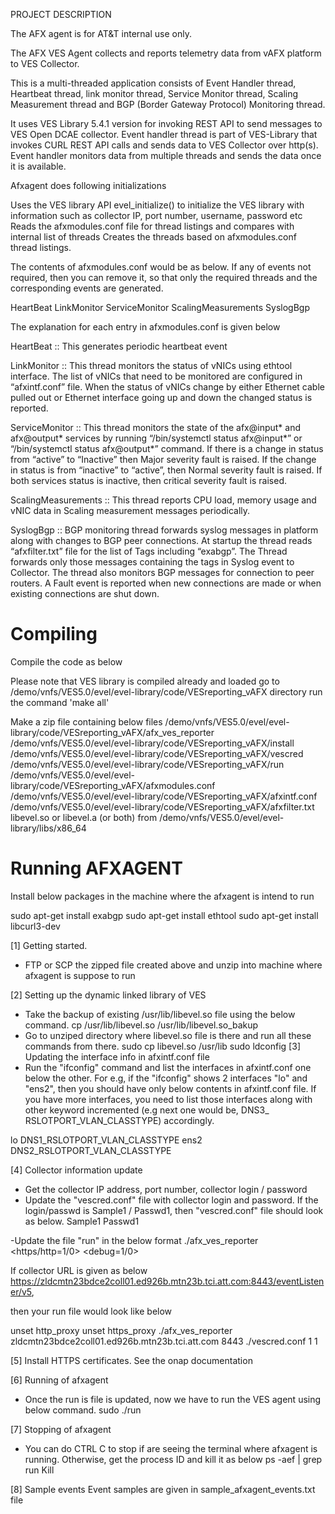 PROJECT DESCRIPTION

The AFX agent is for AT&T internal use only.

The AFX VES Agent collects and reports telemetry data from vAFX platform to VES Collector.

This is a multi-threaded application consists of Event Handler thread, Heartbeat thread, link monitor thread, Service Monitor thread, Scaling Measurement thread and BGP (Border Gateway Protocol) Monitoring thread.

It uses VES Library 5.4.1 version for invoking REST API to send messages to VES Open DCAE collector. Event handler thread is part of VES-Library that invokes CURL REST API calls and sends data to VES Collector over http(s). Event handler monitors data from multiple threads and sends the data once it is available.


Afxagent does following initializations

Uses the VES library API  evel_initialize() to initialize the VES library with information such as collector IP, port number, username, password etc
Reads the afxmodules.conf file for thread listings and compares with internal list of threads
Creates the threads based on afxmodules.conf thread listings.

The contents of afxmodules.conf would be as below. If any of events not required, then you can remove it, so that only the required threads and the corresponding events are generated.

HeartBeat
LinkMonitor
ServiceMonitor
ScalingMeasurements
SyslogBgp

The explanation for each entry in afxmodules.conf is given below

HeartBeat :: This generates periodic heartbeat event

LinkMonitor :: This thread monitors the status of vNICs using ethtool interface. The list of vNICs that need to be monitored are configured in “afxintf.conf” file. When the status of vNICs change by either Ethernet cable pulled out or Ethernet interface going up and down the changed status is reported.

ServiceMonitor :: This thread monitors the state of the afx@input* and afx@output* services by running “/bin/systemctl status afx@input*” or “/bin/systemctl status afx@output*” command. If there is a change in status from “active” to “Inactive” then Major severity fault is raised. If the change in status is from “inactive” to “active”, then Normal severity fault is raised. If both services status is inactive, then critical severity fault is raised.

ScalingMeasurements :: This thread reports CPU load, memory usage and vNIC data in Scaling measurement messages periodically.

SyslogBgp :: BGP monitoring thread forwards syslog messages in platform along with changes to BGP peer connections. At startup the thread reads “afxfilter.txt” file for the list of Tags including “exabgp”. The Thread forwards only those messages containing the tags in Syslog event to Collector. The thread also monitors BGP messages for connection to peer routers. A Fault event is reported when new connections are made or when existing connections are shut down.

Compiling
=========
Compile the code as below

Please note that VES library is compiled already and loaded
go to /demo/vnfs/VES5.0/evel/evel-library/code/VESreporting_vAFX directory
run the command 'make all'

Make a zip file containing below files
/demo/vnfs/VES5.0/evel/evel-library/code/VESreporting_vAFX/afx_ves_reporter
/demo/vnfs/VES5.0/evel/evel-library/code/VESreporting_vAFX/install
/demo/vnfs/VES5.0/evel/evel-library/code/VESreporting_vAFX/vescred
/demo/vnfs/VES5.0/evel/evel-library/code/VESreporting_vAFX/run
/demo/vnfs/VES5.0/evel/evel-library/code/VESreporting_vAFX/afxmodules.conf
/demo/vnfs/VES5.0/evel/evel-library/code/VESreporting_vAFX/afxintf.conf
/demo/vnfs/VES5.0/evel/evel-library/code/VESreporting_vAFX/afxfilter.txt
libevel.so or libevel.a (or both) from /demo/vnfs/VES5.0/evel/evel-library/libs/x86_64


Running AFXAGENT
================

Install below packages in the machine where the afxagent is intend to run
 
 sudo apt-get install exabgp
 sudo apt-get install ethtool
 sudo apt-get install libcurl3-dev

[1] Getting started.
- FTP or SCP the zipped file created above and unzip into machine where afxagent is suppose to run

[2] Setting up the dynamic linked library of VES
- Take the backup of existing /usr/lib/libevel.so file using the below command.
	cp /usr/lib/libevel.so /usr/lib/libevel.so_bakup
- Go to unziped  directory where libevel.so file is there and run all these commands from there.
	sudo cp libevel.so /usr/lib 
	sudo ldconfig
[3] Updating the interface info in afxintf.conf file 
- Run the "ifconfig" command and list the interfaces in afxintf.conf one below the other. For e.g, if the "ifconfig" shows 2 interfaces "lo" and "ens2", then you should have only below contents in afxintf.conf file. If you have more interfaces, you need to list those interfaces along with other keyword incremented (e.g next one would be, <interface name> DNS3_ RSLOTPORT_VLAN_CLASSTYPE) accordingly.

lo   DNS1_RSLOTPORT_VLAN_CLASSTYPE
ens2   DNS2_RSLOTPORT_VLAN_CLASSTYPE

[4] Collector information update
- Get the collector IP address, port number, collector login / password
- Update the "vescred.conf" file with collector login and password. If the login/passwd is Sample1 / Passwd1, then "vescred.conf" file should look as below.
Sample1
Passwd1

-Update the file "run" in the below format
./afx_ves_reporter <collector IP address> <collector port number> <credential file vescred.conf> <https/http=1/0> <debug=1/0>

If collector URL is given as below https://zldcmtn23bdce2coll01.ed926b.mtn23b.tci.att.com:8443/eventListener/v5,  

then your run file would look like below

unset http_proxy
unset https_proxy 
./afx_ves_reporter zldcmtn23bdce2coll01.ed926b.mtn23b.tci.att.com 8443 ./vescred.conf 1 1

[5] Install HTTPS certificates. See the onap documentation

[6] Running of afxagent
- Once the run is file is updated, now we have to run the VES agent using below command.
	sudo ./run

[7] Stopping of afxagent
- You can do CTRL C to stop if are seeing the terminal where afxagent is running. Otherwise, get the process ID and kill it as below
	ps -aef | grep run
	Kill <run process id>

[8] Sample events
Event samples are given in sample_afxagent_events.txt file
